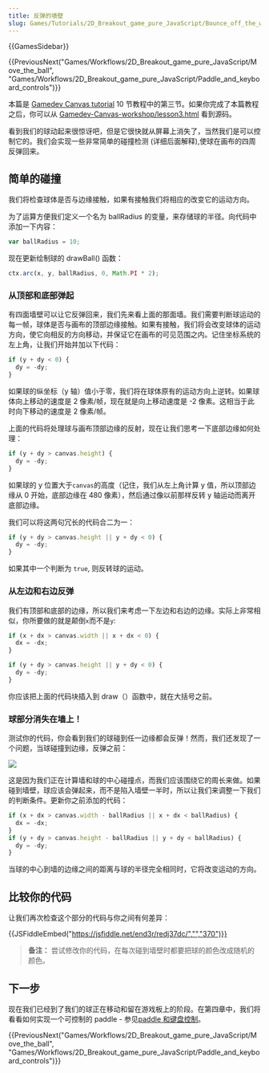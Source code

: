 ```yaml
---
title: 反弹的墙壁
slug: Games/Tutorials/2D_Breakout_game_pure_JavaScript/Bounce_off_the_walls
---
```


{{GamesSidebar}}

{{PreviousNext("Games/Workflows/2D_Breakout_game_pure_JavaScript/Move_the_ball", "Games/Workflows/2D_Breakout_game_pure_JavaScript/Paddle_and_keyboard_controls")}}

本篇是 [Gamedev Canvas tutorial](/zh-CN/docs/Games/Workflows/Breakout_game_from_scratch) 10 节教程中的第三节。如果你完成了本篇教程之后，你可以从 [Gamedev-Canvas-workshop/lesson3.html](https://github.com/end3r/Gamedev-Canvas-workshop/blob/gh-pages/lesson03.html) 看到源码。

看到我们的球动起来很惊讶吧，但是它很快就从屏幕上消失了，当然我们是可以控制它的。我们会实现一些非常简单的碰撞检测 (详细后面解释),使球在画布的四周反弹回来。

## 简单的碰撞

我们将检查球体是否与边缘接触，如果有接触我们将相应的改变它的运动方向。

为了运算方便我们定义一个名为 ballRadius 的变量，来存储球的半径。向代码中添加一下内容：

```js
var ballRadius = 10;
```

现在更新绘制球的 drawBall() 函数：

```js
ctx.arc(x, y, ballRadius, 0, Math.PI * 2);
```

### 从顶部和底部弹起

有四面墙壁可以让它反弹回来，我们先来看上面的那面墙。我们需要判断球运动的每一帧，球体是否与画布的顶部边缘接触。如果有接触，我们将会改变球体的运动方向，使它向相反的方向移动，并保证它在画布的可见范围之内。记住坐标系统的左上角，让我们开始并加以下代码：

```js
if (y + dy < 0) {
  dy = -dy;
}
```

如果球的纵坐标（y 轴）值小于零，我们将在球体原有的运动方向上逆转。如果球体向上移动的速度是 2 像素/帧，现在就是向上移动速度是 -2 像素。这相当于此时向下移动的速度是 2 像素/帧。

上面的代码将处理球与画布顶部边缘的反射，现在让我们思考一下底部边缘如何处理：

```js
if (y + dy > canvas.height) {
  dy = -dy;
}
```

如果球的 y 位置大于`canvas`的高度（记住，我们从左上角计算 y 值，所以顶部边缘从 0 开始，底部边缘在 480 像素），然后通过像以前那样反转 y 轴运动而离开底部边缘。

我们可以将这两句冗长的代码合二为一：

```js
if (y + dy > canvas.height || y + dy < 0) {
  dy = -dy;
}
```

如果其中一个判断为 `true`, 则反转球的运动。

### 从左边和右边反弹

我们有顶部和底部的边缘，所以我们来考虑一下左边和右边的边缘。实际上非常相似，你所要做的就是颠倒`x`而不是`y`:

```js
if (x + dx > canvas.width || x + dx < 0) {
  dx = -dx;
}

if (y + dy > canvas.height || y + dy < 0) {
  dy = -dy;
}
```

你应该把上面的代码块插入到 draw（）函数中，就在大括号之前。

### 球部分消失在墙上！

测试你的代码，你会看到我们的球碰到任一边缘都会反弹！然而，我们还发现了一个问题，当球碰撞到边缘，反弹之前：

![](ball-in-wall.png)

这是因为我们正在计算墙和球的中心碰撞点，而我们应该围绕它的周长来做。如果碰到墙壁，球应该会弹起来，而不是陷入墙壁一半时，所以让我们来调整一下我们的判断条件。更新你之前添加的代码：

```js
if (x + dx > canvas.width - ballRadius || x + dx < ballRadius) {
  dx = -dx;
}
if (y + dy > canvas.height - ballRadius || y + dy < ballRadius) {
  dy = -dy;
}
```

当球的中心到墙的边缘之间的距离与球的半径完全相同时，它将改变运动的方向。

## 比较你的代码

让我们再次检查这个部分的代码与你之间有何差异：

{{JSFiddleEmbed("https://jsfiddle.net/end3r/redj37dc/","","370")}}

> **备注：** 尝试修改你的代码，在每次碰到墙壁时都要把球的颜色改成随机的颜色。

## 下一步

现在我们已经到了我们的球正在移动和留在游戏板上的阶段。在第四章中，我们将看看如何实现一个可控制的 paddle - 参见[paddle 和键盘控制](/zh-CN/docs/Games/Workflows/Breakout_game_from_scratch/Paddle_and_keyboard_controls)。

{{PreviousNext("Games/Workflows/2D_Breakout_game_pure_JavaScript/Move_the_ball", "Games/Workflows/2D_Breakout_game_pure_JavaScript/Paddle_and_keyboard_controls")}}
